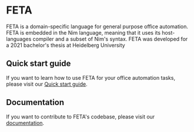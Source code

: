 # FETA
FETA is a domain-specific language for general purpose office automation. FETA is embedded in the Nim language, meaning that it uses its host-languages compiler and a subset of Nim's syntax. FETA was developed for a 2021 bachelor's thesis at Heidelberg University

## Quick start guide
If you want to learn how to use FETA for your office automation tasks, please visit our [Quick start guide](https://github.com/FlorianRauls/office-DSL-thesis/wiki/Quick-Start-Guide).

## Documentation
If you want to contribute to FETA's codebase, please visit our [documentation](htmldocs).
